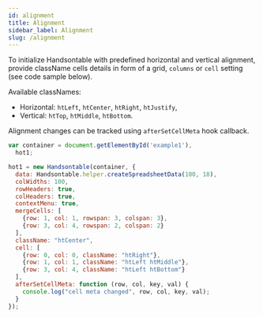 ```yaml
---
id: alignment
title: Alignment
sidebar_label: Alignment
slug: /alignment
---
```


To initialize Handsontable with predefined horizontal and vertical alignment, provide className cells details in form of a grid, `columns` or `cell` setting (see code sample below).

Available classNames:

* Horizontal: `htLeft`, `htCenter`, `htRight`, `htJustify`,
* Vertical: `htTop`, `htMiddle`, `htBottom`.

Alignment changes can be tracked using `afterSetCellMeta` hook callback.

```js hot-preview=example1,hot1
var container = document.getElementById('example1'),
  hot1;

hot1 = new Handsontable(container, {
  data: Handsontable.helper.createSpreadsheetData(100, 18),
  colWidths: 100,
  rowHeaders: true,
  colHeaders: true,
  contextMenu: true,
  mergeCells: [
    {row: 1, col: 1, rowspan: 3, colspan: 3},
    {row: 3, col: 4, rowspan: 2, colspan: 2}
  ],
  className: "htCenter",
  cell: [
    {row: 0, col: 0, className: "htRight"},
    {row: 1, col: 1, className: "htLeft htMiddle"},
    {row: 3, col: 4, className: "htLeft htBottom"}
  ],
  afterSetCellMeta: function (row, col, key, val) {
    console.log("cell meta changed", row, col, key, val);
  }
});
```
